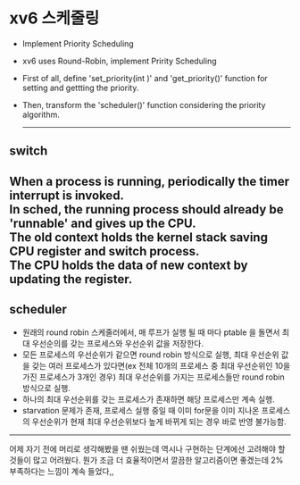  # xv6 스케줄링
- Implement Priority Scheduling
- xv6 uses Round-Robin, implement  Pririty Scheduling
- First of all, define 'set_priority(int )' and 'get_priority()' function for setting and gettting the priority.
- Then, transform the 'scheduler()' function considering the priority algorithm.

  
  ---
    
      
 ## switch
   
  When a process is running, periodically the timer interrupt is invoked.    
  In sched, the running process should already be 'runnable' and gives up the CPU.    
  The old context holds the kernel stack saving CPU register and switch process.  
  The CPU holds the data of new context by updating the register.    
  ---
  
 ## scheduler 
 - 원래의 round robin 스케줄러에서, 매 루프가 실행 될 때 마다 ptable 을 돌면서 최대 우선순의를 갖는 프로세스와 우선순위 값을 저장한다.
 - 모든 프로세스의 우선순위가 같으면 round robin 방식으로 실행, 최대 우선순위 값을 갖는 여러 프로세스가 있다면(ex 전체 10개의 프로세스 중 최대 우선순위인 10을 가진 프로세스가 3개인 경우)
 최대 우선순위를 가지는 프로세스들만 round robin 방식으로 실행.
 - 하나의 최대 우선순위를 갖는 프로세스가 존재하면 해당 프로세스만 계속 실행.
 - starvation 문제가 존재, 프로세스 실행 중일 때 이미 for문을 이미 지나온 프로세스의 우선순위가 현재 최대 우선순위보다 높게 바뀌게 되는 경우 바로 반영 불가능함. 

  
  ---
  어제 자기 전에 머리로 생각해봤을 땐 쉬웠는데 역시나 구현하는 단계에선 고려해야 할 것들이 많고 어려웠다. 뭔가 조금 더 효율적이면서 깔끔한 알고리즘이면 좋겠는데 2% 부족하다는 느낌이 계속 들었다,,
